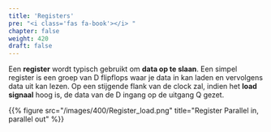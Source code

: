 ```yaml
---
title: 'Registers'
pre: "<i class='fas fa-book'></i> "
chapter: false
weight: 420
draft: false
---
```


Een **register** wordt typisch gebruikt om **data op te slaan**. Een simpel register is een groep van D flipflops waar je data in kan laden en vervolgens data uit kan lezen. Op een stijgende flank van de clock zal, indien het **load signaal** hoog is, de data van de D ingang op de uitgang Q gezet.

{{% figure src="/images/400/Register_load.png" title="Register Parallel in, parallel out"  %}}